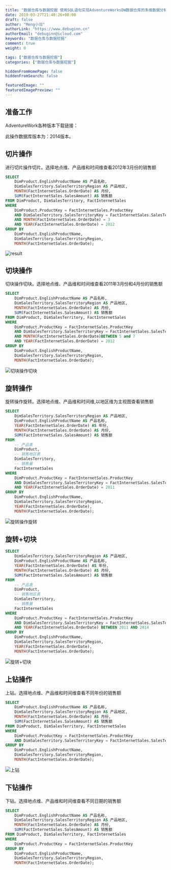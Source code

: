 ```yaml
---
title: "数据仓库与数据挖掘 使用SQL语句实现AdventureWorksDW数据仓库的多维数据分析"
date: 2019-03-27T21:40:26+08:00
draft: false
author: "Meng小羽"
authorLink: "https://www.debuginn.cn"
authorEmail: "debuginn@icloud.com"
keywords: "数据仓库与数据挖掘"
comment: true
weight: 0

tags: ["数据仓库与数据挖掘"]
categories: ["数据仓库与数据挖掘"]

hiddenFromHomePage: false
hiddenFromSearch: false

featuredImage: ""
featuredImagePreview: ""
---
```


## 准备工作

AdventureWork各种版本下载链接：

此操作数据库版本为：2014版本。

## 切片操作

进行切片操作切片。选择地点维、产品维和时间维查看2012年3月份的销售额

```sql
SELECT 
	DimProduct.EnglishProductName AS 产品名称, 
	DimSalesTerritory.SalesTerritoryRegion AS 产品地区,
	MONTH(FactInternetSales.OrderDate) AS 月份,
	SUM(FactInternetSales.SalesAmount) AS 销售额
FROM DimProduct, DimSalesTerritory, FactInternetSales
WHERE
	DimProduct.ProductKey = FactInternetSales.ProductKey
	AND DimSalesTerritory.SalesTerritoryKey = FactInternetSales.SalesTerritoryKey
	AND MONTH(FactInternetSales.OrderDate) = 3
	AND YEAR(FactInternetSales.OrderDate) = 2012
GROUP BY 
	DimProduct.EnglishProductName,
	DimSalesTerritory.SalesTerritoryRegion,
	MONTH(FactInternetSales.OrderDate);
```

![result](https://image.debuginn.cn/202303252142124.png)

## 切块操作

切块操作切块。选择地点维、产品维和时间维查看2011年3月份和4月份的销售额

```sql
SELECT 
	DimProduct.EnglishProductName AS 产品名称, 
	DimSalesTerritory.SalesTerritoryRegion AS 产品地区,
	MONTH(FactInternetSales.OrderDate) AS 月份,
	SUM(FactInternetSales.SalesAmount) AS 销售额
FROM DimProduct, DimSalesTerritory, FactInternetSales
WHERE
	DimProduct.ProductKey = FactInternetSales.ProductKey
	AND DimSalesTerritory.SalesTerritoryKey = FactInternetSales.SalesTerritoryKey
	AND MONTH(FactInternetSales.OrderDate)BETWEEN 5 and 7
	AND YEAR(FactInternetSales.OrderDate) = 2012
GROUP BY 
	DimProduct.EnglishProductName,
	DimSalesTerritory.SalesTerritoryRegion,
	MONTH(FactInternetSales.OrderDate);
```

![切块操作切块](https://image.debuginn.cn/202303252144018.png)

## 旋转操作

旋转操作旋转。选择地点维、产品维和时间维,以地区维为主视图查看销售额

```sql
SELECT 
	DimSalesTerritory.SalesTerritoryRegion AS 产品地区,
	DimProduct.EnglishProductName AS 产品名称, 
	YEAR(FactInternetSales.OrderDate) AS 年份,
	MONTH(FactInternetSales.OrderDate) AS 月份,
	SUM(FactInternetSales.SalesAmount) AS 销售额
FROM 
	-- 产品表
	DimProduct,
	-- 销售地区表 
	DimSalesTerritory, 
	-- 销售量
	FactInternetSales
WHERE
	DimProduct.ProductKey = FactInternetSales.ProductKey
	AND DimSalesTerritory.SalesTerritoryKey = FactInternetSales.SalesTerritoryKey
	AND YEAR(FactInternetSales.OrderDate) = 2011
GROUP BY 
	DimProduct.EnglishProductName,
	DimSalesTerritory.SalesTerritoryRegion,
	YEAR(FactInternetSales.OrderDate),
	MONTH(FactInternetSales.OrderDate);
```

![旋转操作旋转](https://image.debuginn.cn/202303252144795.png)

## 旋转+切块

```sql
SELECT 
	DimSalesTerritory.SalesTerritoryRegion AS 产品地区,
	DimProduct.EnglishProductName AS 产品名称, 
	YEAR(FactInternetSales.OrderDate) AS 年份,
	MONTH(FactInternetSales.OrderDate) AS 月份,
	SUM(FactInternetSales.SalesAmount) AS 销售额
FROM 
	-- 产品表
	DimProduct,
	-- 销售地区表 
	DimSalesTerritory, 
	-- 销售量
	FactInternetSales
WHERE
	DimProduct.ProductKey = FactInternetSales.ProductKey
	AND DimSalesTerritory.SalesTerritoryKey = FactInternetSales.SalesTerritoryKey
	AND YEAR(FactInternetSales.OrderDate) BETWEEN 2011 AND 2014
GROUP BY 
	DimProduct.EnglishProductName,
	DimSalesTerritory.SalesTerritoryRegion,
	YEAR(FactInternetSales.OrderDate),
	MONTH(FactInternetSales.OrderDate);
```

![旋转+切块](https://image.debuginn.cn/202303252145242.png)

## 上钻操作

上钻。选择地点维、产品维和时间维查看不同年份的销售额

```sql
SELECT 
	DimProduct.EnglishProductName AS 产品名称, 
	DimSalesTerritory.SalesTerritoryRegion AS 产品地区,
	MONTH(FactInternetSales.OrderDate) AS 月份,
	SUM(FactInternetSales.SalesAmount) AS 销售额
FROM DimProduct, DimSalesTerritory, FactInternetSales
WHERE
	DimProduct.ProductKey = FactInternetSales.ProductKey
	AND DimSalesTerritory.SalesTerritoryKey = FactInternetSales.SalesTerritoryKey
GROUP BY 
	DimProduct.EnglishProductName,
	DimSalesTerritory.SalesTerritoryRegion,
	MONTH(FactInternetSales.OrderDate);
```

![上钻](https://image.debuginn.cn/202303252146458.png)

## 下钻操作

下钻。选择地点维、产品维和时间维查看不同日期的销售额

```sql
SELECT 
	DimProduct.EnglishProductName AS 产品名称, 
	DimSalesTerritory.SalesTerritoryRegion AS 产品地区,
	MONTH(FactInternetSales.OrderDate) AS 月份,
	SUM(FactInternetSales.SalesAmount) AS 销售额
FROM DimProduct, DimSalesTerritory, FactInternetSales
WHERE
	DimProduct.ProductKey = FactInternetSales.ProductKey
GROUP BY 
	DimProduct.EnglishProductName,
	DimSalesTerritory.SalesTerritoryRegion,
	MONTH(FactInternetSales.OrderDate);
```
